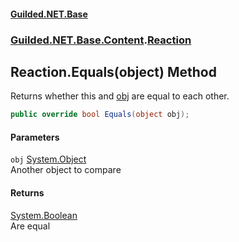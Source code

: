 
#### [Guilded.NET.Base](Guilded_NET_Base 'Guilded_NET_Base')
### [Guilded.NET.Base.Content](Guilded_NET_Base#Guilded_NET_Base_Content 'Guilded.NET.Base.Content').[Reaction](Reaction 'Guilded.NET.Base.Content.Reaction')
## Reaction.Equals(object) Method
Returns whether this and [obj](Reaction_Equals(object)#Guilded_NET_Base_Content_Reaction_Equals(object)_obj 'Guilded.NET.Base.Content.Reaction.Equals(object).obj') are equal to each other.  
```csharp
public override bool Equals(object obj);
```

#### Parameters
<a name='Guilded_NET_Base_Content_Reaction_Equals(object)_obj'></a>
`obj` [System.Object](https://docs.microsoft.com/en-us/dotnet/api/System.Object 'System.Object')  
Another object to compare
  

#### Returns
[System.Boolean](https://docs.microsoft.com/en-us/dotnet/api/System.Boolean 'System.Boolean')  
Are equal
